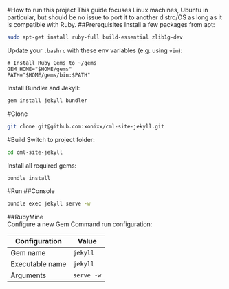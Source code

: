 #How to run this project
This guide focuses Linux machines, Ubuntu in particular, 
but should be no issue to port it to another distro/OS as
long as it is compatible with Ruby. 
##Prerequisites
Install a few packages from apt:
```bash
sudo apt-get install ruby-full build-essential zlib1g-dev
```
Update  your `.bashrc` with these env variables (e.g. using `vim`):
```
# Install Ruby Gems to ~/gems
GEM_HOME="$HOME/gems"
PATH="$HOME/gems/bin:$PATH"
```
Install Bundler and Jekyll:
```bash
gem install jekyll bundler
```
#Clone
```bash
git clone git@github.com:xonixx/cml-site-jekyll.git
```
#Build
Switch to project folder:
```bash
cd cml-site-jekyll
```
Install all required gems:
```bash
bundle install
```
#Run
##Console
```bash
bundle exec jekyll serve -w
```
##RubyMine  
Configure a new Gem Command run configuration:  

Configuration | Value
------------- | -----
| Gem name | `jekyll` |
| Executable name | `jekyll` |
| Arguments | `serve -w` |
